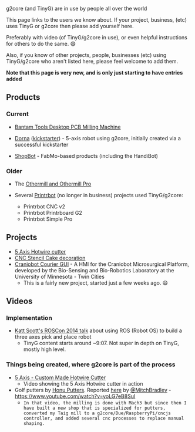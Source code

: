 g2core (and TinyG) are in use by people all over the world

This page links to the users we know about.  If your project, business, (etc) uses TinyG or g2core then please add yourself here.

Preferably with video (of TinyG/g2core in use), or even helpful instructions for others to do the same. :smile:

Also, if you know of other projects, people, businesses (etc) using TinyG/g2core who aren't listed here, please feel welcome to add them.

**Note that this page is very new, and is only just starting to have entries added**

## Products

### Current

* [Bantam Tools Desktop PCB Milling Machine](https://www.bantamtools.com/pages/products)

* [Dorna](https://www.dorna.ai) ([kickstarter](https://www.kickstarter.com/projects/775197166/dorna-fast-powerful-and-precise-robotic-arm/)) - 5-axis robot using g2core, initially created via a successful kickstarter

* [ShopBot](http://www.shopbottools.com/mApplications/developers.htm) - FabMo-based products (including the HandiBot)

### Older

* The [Othermill and Othermill Pro](https://www.bantamtools.com/pages/products)

* Several [Printrbot](https://printrbot.com) (no longer in business) projects used TinyG/g2core:
  * Printrbot CNC v2
  * Printrbot Printrboard G2
  * Printrbot Simple Pro


## Projects

* [5 Axis Hotwire cutter](http://www.victorleung.info/post/5-axis-hotwire-cutter)
* [CNC Stencil Cake decoration](http://www.victorleung.info/post/cnc-stencil-cake-decoration-for-ines-birthday)
* [Craniobot Courier GUI](https://github.com/brettbalder/CraniobotCourier) - A HMI for the Craniobot Microsurgical Platform, developed by the Bio-Sensing and Bio-Robotics Laboratory at the University of Minnesota - Twin Cities
  * This is a fairly new project, started just a few weeks ago. :smile:

## Videos

### Implementation

* [Katt Scott's ROSCon 2014 talk](https://vimeo.com/106993910#t=547s) about using ROS (Robot OS) to build a three axes pick and place robot
  * TinyG content starts around ~9:07.  Not super in depth on TinyG, mostly high level.

### Things being created, where g2core is part of the process

* [5 Axis - Custom Made Hotwire Cutter](https://vimeo.com/138558233)
  * Video showing the 5 Axis Hotwire cutter in action
* Golf putters by [Honu Putters](https://www.honuputters.com).  Reported [here](https://github.com/synthetos/g2/issues/296#issuecomment-381199892) by [@MitchBradley](https://github.com/MitchBradley) - https://www.youtube.com/watch?v=yoLG7eB8SuI
  * `In that video, the milling is done with Mach3 but since then I have built a new shop that is specialized for putters, converted my Taig mill to a g2core/Due/RaspberryPi/cncjs controller, and added several cnc processes to replace manual shaping.`
